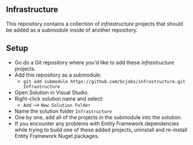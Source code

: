 ## Infrastructure
This repository contains a collection of _infrastructure_ projects that should be added as a _submodule_ inside of another repository.
## Setup
* Go do a Git repository where you'd like to add these _infrastructure_ projects.
* Add this repository as a submodule:
  * `git add submodule https://github.com/bcjobs/infrastructure.git Infrastructure`
* Open Solution in Visual Studio.
* Right-click solution name and select:
  * `Add` --> `New Solution Folder`
* Name the solution folder `Infrastructure`
* One by one, add all of the projects in the submodule into the solution.
* If you encounter any problems with Entity Framework dependencies while trying to build one of these added projects, uninstall and re-install Entity Framework Nuget packages.
 

